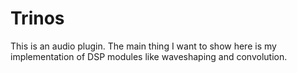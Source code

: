 # Trinos
This is an audio plugin. The main thing I want to show here is my implementation of DSP modules like waveshaping and convolution.
